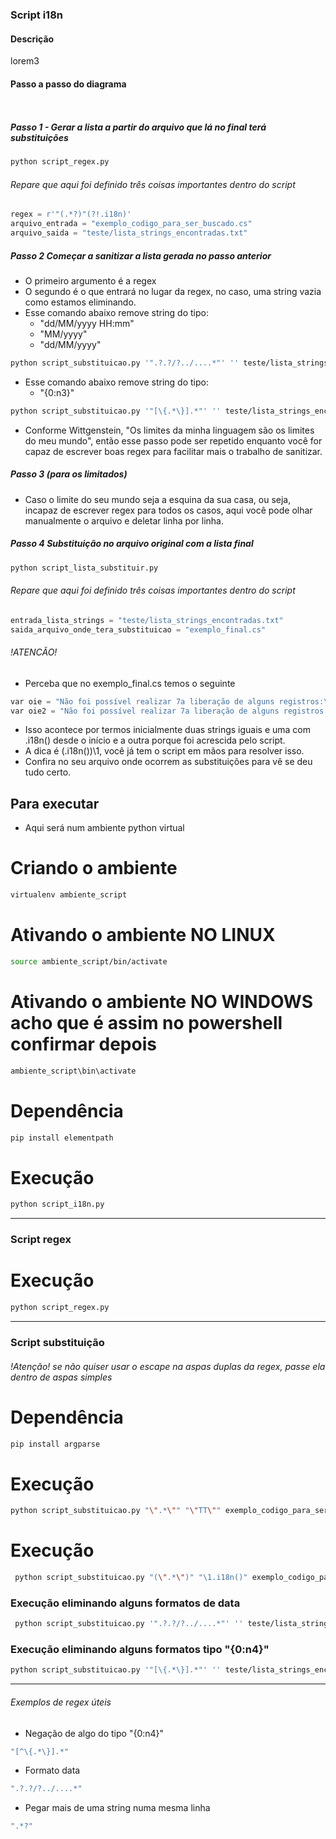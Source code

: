 ### Script i18n
#### Descrição
 lorem3

 #### Passo a passo do diagrama
~~~sh
~~~

~~~python
~~~

##### Passo 1 - Gerar a lista a partir do arquivo que lá no final terá substituições
~~~sh
python script_regex.py
~~~

###### Repare que aqui foi definido três coisas importantes dentro do script
~~~python
regex = r'"(.*?)"(?!.i18n)'
arquivo_entrada = "exemplo_codigo_para_ser_buscado.cs"
arquivo_saida = "teste/lista_strings_encontradas.txt"
~~~

##### Passo 2 Começar a sanitizar a lista gerada no passo anterior
- O primeiro argumento é a regex
- O segundo é o que entrará no lugar da regex, no caso, uma string vazia como estamos eliminando.
- Esse comando abaixo remove string do tipo:
    - "dd/MM/yyyy HH:mm"
    - "MM/yyyy"
    - "dd/MM/yyyy"
~~~sh
python script_substituicao.py '".?.?/?../....*"' '' teste/lista_strings_encontradas.txt
~~~

- Esse comando abaixo remove string do tipo:
    - "{0:n3}"
~~~sh
python script_substituicao.py '"[\{.*\}].*"' '' teste/lista_strings_encontradas.txt
~~~

- Conforme Wittgenstein, "Os limites da minha linguagem são os limites do meu mundo", então esse passo pode ser repetido enquanto você for capaz de escrever boas regex para facilitar mais o trabalho de sanitizar.

##### Passo 3 (para os limitados)
- Caso o limite do seu mundo seja a esquina da sua casa, ou seja, incapaz de escrever regex para todos os casos, aqui você pode olhar manualmente o arquivo e deletar linha por linha.

##### Passo 4 Substituição no arquivo original com a lista final
~~~sh
python script_lista_substituir.py
~~~
###### Repare que aqui foi definido três coisas importantes dentro do script
~~~python
entrada_lista_strings = "teste/lista_strings_encontradas.txt"  
saida_arquivo_onde_tera_substituicao = "exemplo_final.cs"
~~~

###### !ATENCÃO!
- Perceba que no exemplo_final.cs temos o seguinte
~~~python
var oie = "Não foi possível realizar 7a liberação de alguns registros:\n".i18n();
var oie2 = "Não foi possível realizar 7a liberação de alguns registros:\n".i18n().i18n();
~~~
- Isso acontece por termos inicialmente duas strings iguais e uma com .i18n() desde o início e a outra porque foi acrescida pelo script.
- A dica é (.i18n\(\))\1, você já tem o script em mãos para resolver isso.
- Confira no seu arquivo onde ocorrem as substituições para vê se deu tudo certo.



## Para executar

- Aqui será num ambiente python virtual

# Criando o ambiente
~~~sh
virtualenv ambiente_script
~~~

# Ativando o ambiente NO LINUX
~~~sh
source ambiente_script/bin/activate
~~~

# Ativando o ambiente NO WINDOWS acho que é assim no powershell confirmar depois
~~~sh
ambiente_script\bin\activate
~~~

# Dependência
~~~sh
pip install elementpath
~~~

# Execução
~~~sh
python script_i18n.py
~~~

--------------------------------------------------------------------------------------

### Script regex

# Execução
~~~sh
python script_regex.py
~~~



--------------------------------------------------------------------------------------

### Script substituição
###### !Atenção! se não quiser usar o escape na aspas duplas da regex, passe ela dentro de aspas simples

# Dependência
~~~sh
pip install argparse
~~~

# Execução
~~~sh
python script_substituicao.py "\".*\"" "\"TT\"" exemplo_codigo_para_ser_buscado.cs
~~~


# Execução
~~~sh
 python script_substituicao.py "(\".*\")" "\1.i18n()" exemplo_codigo_para_ser_buscado.cs
~~~

### Execução eliminando alguns formatos de data
~~~sh
 python script_substituicao.py '".?.?/?../....*"' '' teste/lista_strings_encontradas.txt
~~~

### Execução eliminando alguns formatos tipo "{0:n4}"
~~~sh
python script_substituicao.py '"[\{.*\}].*"' '' teste/lista_strings_encontradas.txt
~~~


------------------------------------------------------------------------
###### Exemplos de regex úteis
- Negação de algo do tipo "{0:n4}"
~~~sh
"[^\{.*\}].*"
~~~

- Formato data
~~~sh
".?.?/?../....*"
~~~

- Pegar mais de uma string numa mesma linha
~~~sh
".*?"
~~~